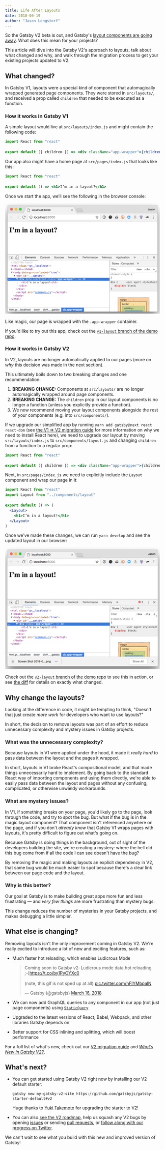 ```yaml
---
title: Life After Layouts
date: 2018-06-19
author: "Jason Lengstorf"
---
```


So the Gatsby V2 beta is out, and Gatsby's [layout components are going away](https://github.com/gatsbyjs/rfcs/blob/master/text/0002-remove-special-layout-components.md). What does this mean for your projects?

This article will dive into the Gatsby V2's approach to layouts, talk about what changed and why, and walk through the migration process to get your existing projects updated to V2.

## What changed?

In Gatsby V1, layouts were a special kind of component that automagically wrapped generated page components. They were stored in `src/layouts/`, and received a prop called `children` that needed to be executed as a function.

### How it works in Gatsby V1

A simple layout would live at `src/layouts/index.js` and might contain the following code:

```jsx
import React from "react"

export default ({ children }) => <div className="app-wrapper">{children()}</div>
```

Our app also might have a home page at `src/pages/index.js` that looks like this:

```jsx
import React from "react"

export default () => <h1>I’m in a layout?</h1>
```

Once we start the app, we’ll see the following in the browser console:

![Screenshot of the generated markup with the layout wrapper around the page content.](simple-layout.png)

Like magic, our page is wrapped with the `.app-wrapper` container.

If you'd like to try out this app, check out the [`v1-layout` branch of the demo repo](https://github.com/jlengstorf/life-after-layouts/tree/v1-layout).

### How it works in Gatsby V2

In V2, layouts are no longer automatically applied to our pages (more on _why_ this decision was made in the next section).

This ultimately boils down to two breaking changes and one recommendation:

1.  **BREAKING CHANGE:** Components at `src/layouts/` are no longer automagically wrapped around page components.
2.  **BREAKING CHANGE:** The `children` prop in our layout components is no longer a function (unless you explicitly provide a function).
3.  We now recommend moving your layout components alongside the rest of your components (e.g. into `src/components/`).

If we upgrade our simplified app by running `yarn add gatsby@next react react-dom` (see [the V1 => V2 migration guide](https://next.gatsbyjs.org/docs/migrating-from-v1-to-v2/) for more information on why we need to install React here), we need to upgrade our layout by moving `src/layouts/index.js` to `src/components/layout.js` and changing `children` from a function to a regular prop:

```jsx
import React from "react"

export default ({ children }) => <div className="app-wrapper">{children}</div>
```

Next, in `src/pages/index.js` we need to explicitly include the `Layout` component and wrap our page in it:

```jsx
import React from "react"
import Layout from "../components/layout"

export default () => (
  <Layout>
    <h1>I’m in a layout!</h1>
  </Layout>
)
```

Once we've made these changes, we can run `yarn develop` and see the updated layout in our browser:

![Screenshot of the updated layout in the browser.](simple-layout-v2.png)

Check out the [`v2-layout` branch of the demo repo](https://github.com/jlengstorf/life-after-layouts) to see this in action, or see [the diff](https://github.com/jlengstorf/life-after-layouts/compare/v1-layout...v2-layout) for details on exactly what changed.

## Why change the layouts?

Looking at the difference in code, it might be tempting to think, "Doesn't that just create _more work_ for developers who want to use layouts?"

In short, the decision to remove layouts was part of an effort to reduce unnecessary complexity and mystery issues in Gatsby projects.

### What was the unnecessary complexity?

Because layouts in V1 were applied under the hood, it made it _really hard_ to pass data between the layout and the pages it wrapped.

In short, layouts in V1 broke React's compositional model, and that made things unnecessarily hard to implement. By going back to the standard React way of importing components and using them directly, we're able to easily pass data between the layout and pages without any confusing, complicated, or otherwise unwieldy workarounds.

### What are mystery issues?

In V1, if something breaks on your page, you'd likely go to the page, look through the code, and try to spot the bug. But what if the bug is in the magic layout component? That component isn't referenced anywhere on the page, and if you don't _already know_ that Gatsby V1 wraps pages with layouts, it's pretty difficult to figure out what's going on.

Because Gatsby is doing things in the background, out of sight of the developers building the site, we're creating a mystery: where the hell did this bug come from if all the code I can see doesn't have the bug?

By removing the magic and making layouts an explicit dependency in V2, that same bug would be much easier to spot because there's a clear link between our page code and the layout.

### Why is this better?

Our goal at Gatsby is to make building great apps more fun and less frustrating — and _very few things_ are more frustrating than mystery bugs.

This change reduces the number of mysteries in your Gatsby projects, and makes debugging a little simpler.

## What else is changing?

Removing layouts isn't the only improvement coming in Gatsby V2. We're really excited to introduce a lot of new and exciting features, such as:

- Much faster hot reloading, which enables Ludicrous Mode

  <blockquote class="twitter-tweet" data-lang="en"><p lang="en" dir="ltr">Coming soon to Gatsby v2: Ludicrous mode data hot reloading ;-)<a href="https://t.co/by1PyOYXc0">https://t.co/by1PyOYXc0</a><br><br>(note, this gif is not sped up at all) <a href="https://t.co/hFIYMbpalN">pic.twitter.com/hFIYMbpalN</a></p>&mdash; Gatsby (@gatsbyjs) <a href="https://twitter.com/gatsbyjs/status/974507205121617920?ref_src=twsrc%5Etfw">March 16, 2018</a></blockquote>

- We can now add GraphQL queries to any component in our app (not just page components) using [`StaticQuery`](https://next.gatsbyjs.org/docs/static-query/)
- Upgraded to the latest versions of React, Babel, Webpack, and other libraries Gatsby depends on
- Better support for CSS inlining and splitting, which will boost performance

For a full list of what's new, check out our [V2 migration guide](https://next.gatsbyjs.org/docs/migrating-from-v1-to-v2/) and [_What’s New in Gatsby V2?_](https://www.gatsbyjs.org/blog/2018-06-16-announcing-gatsby-v2-beta-launch/).

## What's next?

- You can get started using Gatsby V2 right now by installing our V2 default starter:

  ```
  gatsby new my-gatsby-v2-site https://github.com/gatsbyjs/gatsby-starter-default#v2
  ```

  Huge thanks to [Yuki Takemoto](https://github.com/mottox2) for upgrading the starter to V2!

- You can also [see the V2 roadmap](https://github.com/gatsbyjs/gatsby/projects/2), help us squash any V2 bugs by opening [issues](https://github.com/gatsbyjs/gatsby/issues) or sending [pull requests](https://github.com/gatsbyjs/gatsby/pulls), or [follow along with our progress on Twitter](https://twitter.com/gatsbyjs).

We can't wait to see what you build with this new and improved version of Gatsby!
